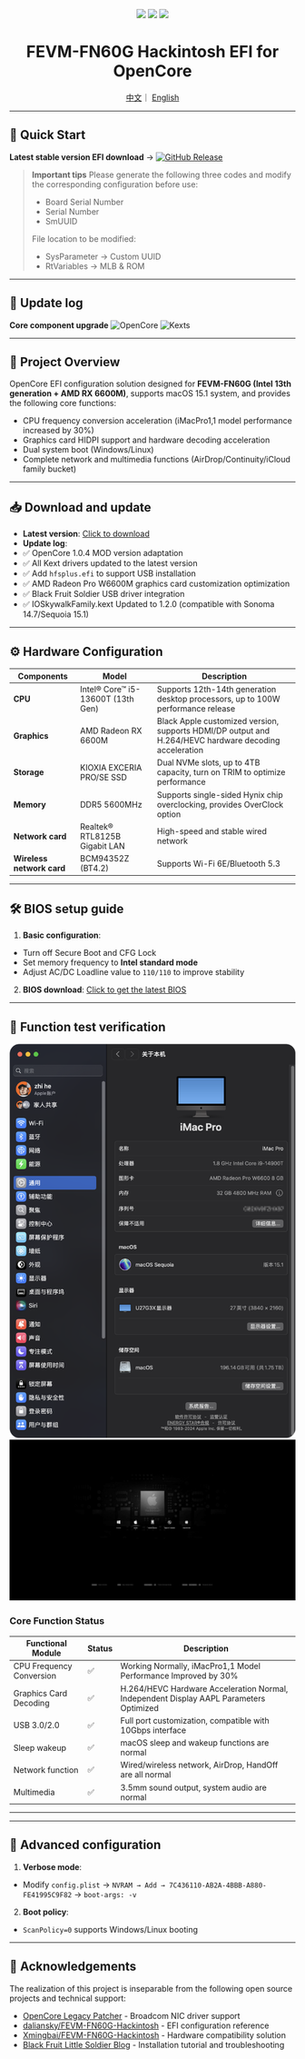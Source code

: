 <p align="center"> <img src="https://img.shields.io/badge/OpenCore-1.0.3_MOD-9cf?style=flat-square&logo=apple" /> <img src="https://img.shields.io/badge/macOS-Sequoia_15.1-success?style=flat-square&logo=apple" /> <img src="https://img.shields.io/badge/BIOS-FN60G_B11HF210-blue?style=flat-square" /> </p> <h1 align="center">FEVM-FN60G Hackintosh EFI for OpenCore</h1> <div align="center"> <a href="https://github.com/jhihhe/FEVM-FN60G-Hackintosh/blob/main/README.md">中文</a>｜
<a href="https://github.com/jhihhe/FEVM-FN60G-Hackintosh/blob/main/README-EN.md">English</a>
</div>

---

## 🚀 Quick Start
**Latest stable version EFI download** → [![GitHub Release](https://img.shields.io/github/v/release/jhihhe/FEVM-FN60G-Hackintosh?style=for-the-badge&logo=apple)](https://github.com/jhihhe/FEVM-FN60G-Hackintosh/releases)

> **Important tips**
> Please generate the following three codes and modify the corresponding configuration before use:
> - Board Serial Number
> - Serial Number
> - SmUUID
>
> File location to be modified:
> - SysParameter → Custom UUID
> - RtVariables → MLB & ROM

---

## 📜 Update log
**Core component upgrade**
![OpenCore](https://img.shields.io/badge/OpenCore-1.0.3_MOD-9cf?style=flat-square)
![Kexts](https://img.shields.io/badge/Kexts-2023.11_Latest-4BC51D?style=flat-square)

---
## 📌 Project Overview
OpenCore EFI configuration solution designed for **FEVM-FN60G (Intel 13th generation + AMD RX 6600M)**, supports macOS 15.1 system, and provides the following core functions:
- CPU frequency conversion acceleration (iMacPro1,1 model performance increased by 30%)  
- Graphics card HIDPI support and hardware decoding acceleration
- Dual system boot (Windows/Linux)
- Complete network and multimedia functions (AirDrop/Continuity/iCloud family bucket)

---

## 📥 Download and update
- **Latest version**: [Click to download](https://github.com/jhihhe/FEVM-FN60G-Hackintosh/releases)
- **Update log**:
- ✅ OpenCore 1.0.4 MOD version adaptation
- ✅ All Kext drivers updated to the latest version
- ✅ Add `hfsplus.efi` to support USB installation
- ✅ AMD Radeon Pro W6600M graphics card customization optimization  
- ✅ Black Fruit Soldier USB driver integration
- ✅ IOSkywalkFamily.kext Updated to 1.2.0 (compatible with Sonoma 14.7/Sequoia 15.1)

---

## ⚙️ Hardware Configuration
| Components | Model | Description |
|---------------|-------------------------------|----------------------------------------------------------------------|
| **CPU** | Intel® Core™ i5-13600T (13th Gen) | Supports 12th-14th generation desktop processors, up to 100W performance release |
| **Graphics** | AMD Radeon RX 6600M | Black Apple customized version, supports HDMI/DP output and H.264/HEVC hardware decoding acceleration |
| **Storage** | KIOXIA EXCERIA PRO/SE SSD | Dual NVMe slots, up to 4TB capacity, turn on TRIM to optimize performance |
| **Memory** | DDR5 5600MHz | Supports single-sided Hynix chip overclocking, provides OverClock option |
| **Network card** | Realtek® RTL8125B Gigabit LAN | High-speed and stable wired network |
| **Wireless network card** | BCM94352Z (BT4.2) | Supports Wi-Fi 6E/Bluetooth 5.3 |

---

## 🛠️ BIOS setup guide
1. **Basic configuration**:
- Turn off Secure Boot and CFG Lock
- Set memory frequency to **Intel standard mode**
- Adjust AC/DC Loadline value to `110/110` to improve stability

2. **BIOS download**:
[Click to get the latest BIOS](https://github.com/jhihhe/FEVM-FN60G-Hackintosh/releases/tag/BIOS)

---

## 📸 Function test verification
![System Overview](https://github.com/jhihhe/FEVM-FN60G-Hackintosh/raw/main/%E7%B3%BB%E7%BB%9F%E6%8A%A5%E5%91%8A.png)
![OpenCore Theme](https://github.com/jhihhe/FEVM-FN60G-Hackintosh/raw/main/OC%E4%B8%BB%E9%A2%98.jpeg)

### Core Function Status
| Functional Module | Status | Description |
|----------------|------|----------------------------------------------------------------------|
| CPU Frequency Conversion | ✅ | Working Normally, iMacPro1,1 Model Performance Improved by 30% |
| Graphics Card Decoding | ✅ | H.264/HEVC Hardware Acceleration Normal, Independent Display AAPL Parameters Optimized |
| USB 3.0/2.0 | ✅ | Full port customization, compatible with 10Gbps interface |
| Sleep wakeup | ✅ | macOS sleep and wakeup functions are normal |
| Network function | ✅ | Wired/wireless network, AirDrop, HandOff are all normal |
| Multimedia | ✅ | 3.5mm sound output, system audio are normal |

---

---

## 📝 Advanced configuration
1. **Verbose mode**:
- Modify `config.plist` → `NVRAM → Add → 7C436110-AB2A-4BBB-A880-FE41995C9F82` → `boot-args: -v`
2. **Boot policy**:
- `ScanPolicy=0` supports Windows/Linux booting

---

## 🙏 Acknowledgements
The realization of this project is inseparable from the following open source projects and technical support:
- [OpenCore Legacy Patcher](https://github.com/dortania/OpenCore-Legacy-Patcher) - Broadcom NIC driver support
- [daliansky/FEVM-FN60G-Hackintosh](https://github.com/daliansky/FEVM-FN60G-Hackintosh) - EFI configuration reference
- [Xmingbai/FEVM-FN60G-Hackintosh](https://github.com/Xmingbai/FEVM-FN60G-Hackintosh) - Hardware compatibility solution
- [Black Fruit Little Soldier Blog](https://blog.daliansky.net/) - Installation tutorial and troubleshooting
